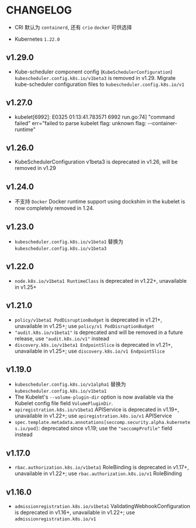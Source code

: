 # CHANGELOG

* CRI 默认为 `containerd`, 还有 `crio` `docker` 可供选择

* Kubernetes `1.22.0`

## v1.29.0

* Kube-scheduler component config (`KubeSchedulerConfiguration`) `kubescheduler.config.k8s.io/v1beta3` is removed in v1.29. Migrate kube-scheduler configuration files to `kubescheduler.config.k8s.io/v1`

## v1.27.0

* kubelet[6992]: E0325 01:13:41.783571    6992 run.go:74] "command failed" err="failed to parse kubelet flag: unknown flag: --container-runtime"

## v1.26.0

* KubeSchedulerConfiguration v1beta3 is deprecated in v1.26, will be removed in v1.29

## v1.24.0

* 不支持 `Docker` Docker runtime support using dockshim in the kubelet is now completely removed in 1.24.

## v1.23.0

* `kubescheduler.config.k8s.io/v1beta1` 替换为 `kubescheduler.config.k8s.io/v1beta3`

## v1.22.0

* `node.k8s.io/v1beta1 RuntimeClass` is deprecated in v1.22+, unavailable in v1.25+

## v1.21.0

* `policy/v1beta1 PodDisruptionBudget` is deprecated in v1.21+, unavailable in v1.25+; use `policy/v1 PodDisruptionBudget`
* `"audit.k8s.io/v1beta1"` is deprecated and will be removed in a future release, use `"audit.k8s.io/v1"` instead
* `discovery.k8s.io/v1beta1 EndpointSlice` is deprecated in v1.21+, unavailable in v1.25+; use `discovery.k8s.io/v1 EndpointSlice`

## v1.19.0

* `kubescheduler.config.k8s.io/v1alpha1` 替换为 `kubescheduler.config.k8s.io/v1beta1`
* The Kubelet's `--volume-plugin-dir` option is now available via the Kubelet config file field `VolumePluginDir`.
* `apiregistration.k8s.io/v1beta1` APIService is deprecated in v1.19+, unavailable in v1.22+; use `apiregistration.k8s.io/v1` APIService
* `spec.template.metadata.annotations[seccomp.security.alpha.kubernetes.io/pod]`: deprecated since v1.19; use the `"seccompProfile"` field instead

## v1.17.0

* `rbac.authorization.k8s.io/v1beta1` RoleBinding is deprecated in v1.17+, unavailable in v1.22+; use `rbac.authorization.k8s.io/v1` RoleBinding

## v1.16.0

* `admissionregistration.k8s.io/v1beta1` ValidatingWebhookConfiguration is deprecated in v1.16+, unavailable in v1.22+; use `admissionregistration.k8s.io/v1`
